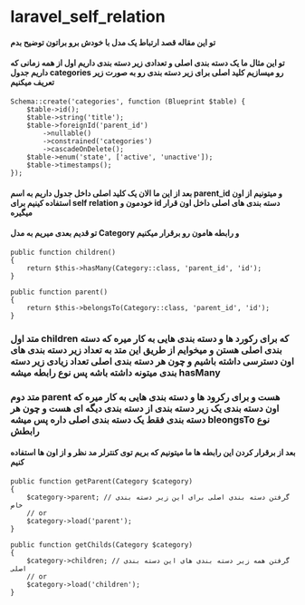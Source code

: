 # laravel_self_relation

#### تو این مقاله قصد ارتباط یک مدل با خودش برو براتون توضیح بدم

#### تو این مثال ما یک دسته بندی اصلی و تعدادی زیر دسته بندی داریم اول از همه زمانی که داریم جدول categories رو میسازیم کلید اصلی برای زیر دسته بندی رو به صورت زیر تعریف میکنیم

```
Schema::create('categories', function (Blueprint $table) {
    $table->id();
    $table->string('title');
    $table->foreignId('parent_id')
        ->nullable()
        ->constrained('categories')
        ->cascadeOnDelete();
    $table->enum('state', ['active', 'unactive']);
    $table->timestamps();
});
```

#### بعد از این ما الان یک کلید اصلی داخل جدول داریم به اسم parent_id و میتونیم از اون استفاده کینیم برای self relation خودمون و id دسته بندی های اصلی داخل اون قرار میگیره

#### تو قدیم بعدی میریم به مدل Category و رابطه هامون رو برقرار میکنیم

```
public function children()
{
    return $this->hasMany(Category::class, 'parent_id', 'id');
}

public function parent()
{
    return $this->belongsTo(Category::class, 'parent_id', 'id');
}
```

### متد اول children که برای رکورد ها و دسته بندی هایی به کار میره که دسته بندی اصلی هستن و میخوایم از طریق این متد به تعداد زیر دسته بندی های اون دسترسی داشته باشیم و چون هر دسته بندی اصلی تعداد زیادی زیر دسته بندی میتونه داشته باشه پس نوع رابطه میشه hasMany

### متد دوم parent هست و برای رکرود ها و دسته بندی هایی به کار میره که اون دسته بندی یک زیر دسته بندی از دسته بندی دیگه ای هست و چون هر دسته بندی فقط یک دسته بندی اصلی داره پس میشه bleongsTo نوع رابطش

#### بعد از برقرار کردن این رابطه ها ما میتونیم که بریم توی کنترلر مد نظر و از اون ها استفاده کنیم

```
public function getParent(Category $category)
{
    $category->parent; // گرفتن دسته بندی اصلی برای این زیر دسته بندی خاص
    // or
    $category->load('parent');
}
```

```
public function getChilds(Category $category)
{
    $category->children; // گرفتن همه زیر دسته بندی های این دسته بندی اصلی
    // or
    $category->load('children');
}
```

